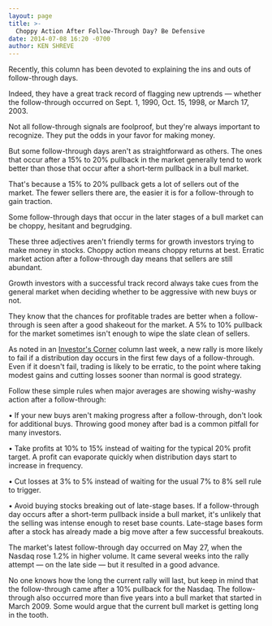 ```yaml
---
layout: page
title: >-
  Choppy Action After Follow-Through Day? Be Defensive
date: 2014-07-08 16:20 -0700
author: KEN SHREVE
---
```





Recently, this column has been devoted to explaining the ins and outs of follow-through days.


Indeed, they have a great track record of flagging new uptrends — whether the follow-through occurred on Sept. 1, 1990, Oct. 15, 1998, or March 17, 2003.


Not all follow-through signals are foolproof, but they're always important to recognize. They put the odds in your favor for making money.


But some follow-through days aren't as straightforward as others. The ones that occur after a 15% to 20% pullback in the market generally tend to work better than those that occur after a short-term pullback in a bull market.


That's because a 15% to 20% pullback gets a lot of sellers out of the market. The fewer sellers there are, the easier it is for a follow-through to gain traction.


Some follow-through days that occur in the later stages of a bull market can be choppy, hesitant and begrudging.


These three adjectives aren't friendly terms for growth investors trying to make money in stocks. Choppy action means choppy returns at best. Erratic market action after a follow-through day means that sellers are still abundant.


Growth investors with a successful track record always take cues from the general market when deciding whether to be aggressive with new buys or not.


They know that the chances for profitable trades are better when a follow-through is seen after a good shakeout for the market. A 5% to 10% pullback for the market sometimes isn't enough to wipe the slate clean of sellers.


As noted in an [Investor's Corner](http://education.investors.com/investors-corner/707021-follow-through-signals-can-go-bad.htm) column last week, a new rally is more likely to fail if a distribution day occurs in the first few days of a follow-through. Even if it doesn't fail, trading is likely to be erratic, to the point where taking modest gains and cutting losses sooner than normal is good strategy.


Follow these simple rules when major averages are showing wishy-washy action after a follow-through:


• If your new buys aren't making progress after a follow-through, don't look for additional buys. Throwing good money after bad is a common pitfall for many investors.


• Take profits at 10% to 15% instead of waiting for the typical 20% profit target. A profit can evaporate quickly when distribution days start to increase in frequency.


• Cut losses at 3% to 5% instead of waiting for the usual 7% to 8% sell rule to trigger.


• Avoid buying stocks breaking out of late-stage bases. If a follow-through day occurs after a short-term pullback inside a bull market, it's unlikely that the selling was intense enough to reset base counts. Late-stage bases form after a stock has already made a big move after a few successful breakouts.


The market's latest follow-through day occurred on May 27, when the Nasdaq rose 1.2% in higher volume. It came several weeks into the rally attempt — on the late side — but it resulted in a good advance.


No one knows how the long the current rally will last, but keep in mind that the follow-through came after a 10% pullback for the Nasdaq. The follow-through also occurred more than five years into a bull market that started in March 2009. Some would argue that the current bull market is getting long in the tooth.




